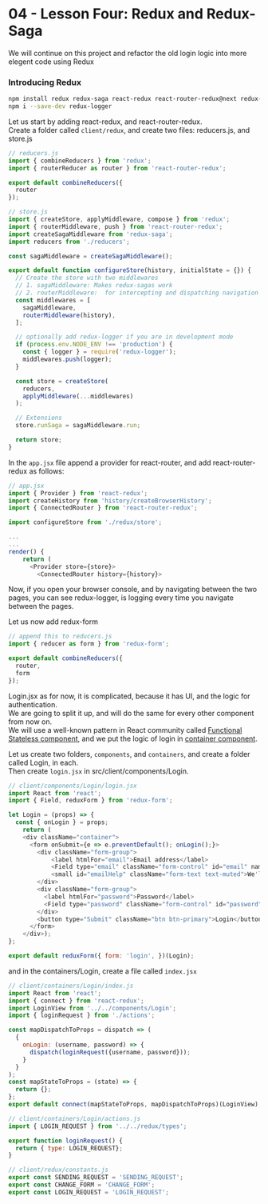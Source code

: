 # 04 - Lesson Four: Redux and Redux-Saga

We will continue on this project and refactor the old login logic into more elegent code using Redux

### Introducing Redux ###

```sh
npm install redux redux-saga react-redux react-router-redux@next redux-form
npm i --save-dev redux-logger
```

Let us start by adding react-redux, and react-router-redux.  
Create a folder called `client/redux`, and create two files: reducers.js, and store.js

```javascript
// reducers.js
import { combineReducers } from 'redux';
import { routerReducer as router } from 'react-router-redux';

export default combineReducers({
  router
});
```

```javascript
// store.js
import { createStore, applyMiddleware, compose } from 'redux';
import { routerMiddleware, push } from 'react-router-redux';
import createSagaMiddleware from 'redux-saga';
import reducers from './reducers';

const sagaMiddleware = createSagaMiddleware();

export default function configureStore(history, initialState = {}) {
  // Create the store with two middlewares
  // 1. sagaMiddleware: Makes redux-sagas work
  // 2. routerMiddleware:  for intercepting and dispatching navigation actions
  const middlewares = [
    sagaMiddleware,
    routerMiddleware(history),
  ];

  // optionally add redux-logger if you are in development mode
  if (process.env.NODE_ENV !== 'production') {
    const { logger } = require('redux-logger'); 
    middlewares.push(logger);
  }

  const store = createStore(
    reducers,
    applyMiddleware(...middlewares)
  );

  // Extensions
  store.runSaga = sagaMiddleware.run;

  return store;
}

```
In the `app.jsx` file append a provider for react-router, and add react-router-redux as follows:

```javascript
// app.jsx
import { Provider } from 'react-redux';
import createHistory from 'history/createBrowserHistory';
import { ConnectedRouter } from 'react-router-redux';

import configureStore from './redux/store';

...
...
render() {
    return (
      <Provider store={store}>
        <ConnectedRouter history={history}>
```

Now, if you open your browser console, and by navigating between the two pages, you can see redux-logger, is logging every time you navigate between the pages.  
  

Let us now add redux-form

```javascript
// append this to reducers.js
import { reducer as form } from 'redux-form';

export default combineReducers({
  router,
  form
});
```
Login.jsx as for now, it is complicated, because it has UI, and the logic for authentication.  
We are going to split it up, and will do the same for every other component from now on.  
We will use a well-known pattern in React community called [Functional Stateless component](https://reactjs.org/docs/components-and-props.html), and we put the logic of login in [container component](https://medium.com/@learnreact/container-components-c0e67432e005).  

Let us create two folders, `components`, and `containers`, and create a folder called Login, in each.  
Then create `login.jsx` in src/client/components/Login.  

```javascript
// client/components/Login/login.jsx
import React from 'react';
import { Field, reduxForm } from 'redux-form';

let Login = (props) => {
  const { onLogin } = props;
    return (
    <div className="container">
      <form onSubmit={e => e.preventDefault(); onLogin();}>
        <div className="form-group">
            <label htmlFor="email">Email address</label>
            <Field type="email" className="form-control" id="email" name="email" component="input" aria-describedby="emailHelp" placeholder="Enter email" />
            <small id="emailHelp" className="form-text text-muted">We'll never share your email with anyone else.</small>
        </div>
        <div className="form-group">
          <label htmlFor="password">Password</label>
          <Field type="password" className="form-control" id="password" name="password" placeholder="Password" component="input"/>
        </div>
        <button type="Submit" className="btn btn-primary">Login</button>
      </form>
    </div>);
};

export default reduxForm({ form: 'login', })(Login);
```

and in the containers/Login, create a file called `index.jsx`

```javascript
// client/containers/Login/index.js
import React from 'react';
import { connect } from 'react-redux';
import LoginView from '../../components/Login';
import { loginRequest } from './actions';

const mapDispatchToProps = dispatch => (
  {
    onLogin: (username, password) => {
      dispatch(loginRequest({username, password}));
    }
  }
);
const mapStateToProps = (state) => {
  return {};
};
export default connect(mapStateToProps, mapDispatchToProps)(LoginView);
```

```javascript
// client/containers/Login/actions.js
import { LOGIN_REQUEST } from '../../redux/types';

export function loginRequest() {
  return { type: LOGIN_REQUEST};
}
```

```javascript
// client/redux/constants.js
export const SENDING_REQUEST = 'SENDING_REQUEST';
export const CHANGE_FORM = 'CHANGE_FORM';
export const LOGIN_REQUEST = 'LOGIN_REQUEST';
```

